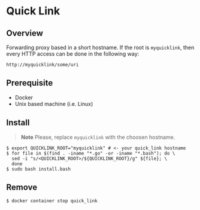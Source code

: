 # Quick Link

## Overview

Forwarding proxy based in a short hostname. If the root is `myquicklink`, then every HTTP access can be
done in the following way:

```
http://myquicklink/some/uri
```

## Prerequisite

* Docker
* Unix based machine (i.e. Linux)

## Install

> **Note**
> Please, replace `myquicklink` with the choosen hostname.

```
$ export QUICKLINK_ROOT="myquicklink" # <- your quick_link hostname
$ for file in $(find . -iname "*.go" -or -iname "*.bash"); do \
  sed -i "s/<QUICKLINK_ROOT>/${QUICKLINK_ROOT}/g" ${file}; \
  done
$ sudo bash install.bash
```

## Remove

```
$ docker container stop quick_link
```
